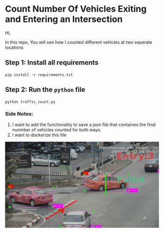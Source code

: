 # Count Number Of Vehicles Exiting and Entering an Intersection

Hi,

In this repo, You will see how I counted different vehicles at two seperate locations

## Step 1: Install all requirements
`pip install -r requirements.txt`

## Step 2: Run the `python` file
`python traffic_count.py`



### Side Notes:
1. I want to add the functionality to save a json file that containes the final nunmber of vehicles counted for both ways.
2. I want to dockerize this file

![Header](vehicle@452.jpg)